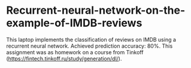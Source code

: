 # Recurrent-neural-network-on-the-example-of-IMDB-reviews
This laptop implements the classification of reviews on IMDB using a recurrent neural network. Achieved prediction accuracy: 80%. This assignment was as homework on a course from Tinkoff (https://fintech.tinkoff.ru/study/generation/dl/).
